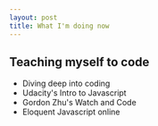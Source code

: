 ```yaml
---
layout: post
title: What I'm doing now
---
```

## Teaching myself to code
- Diving deep into coding
- Udacity's Intro to Javascript
- Gordon Zhu's Watch and Code
- Eloquent Javascript online
